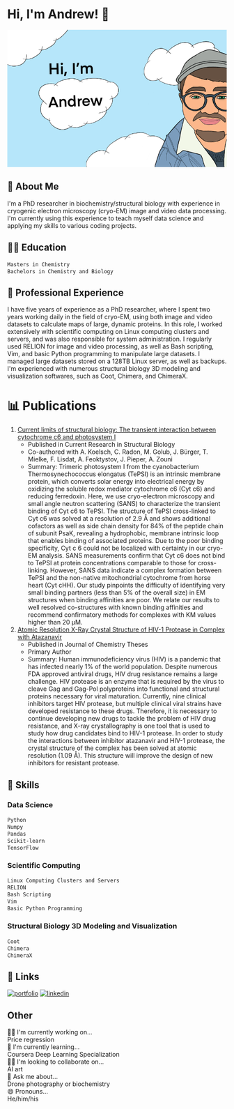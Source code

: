 
# Hi, I'm Andrew! 👋


![Logo](https://github.com/blue-quark/blue-quark/blob/main/Untitled_Artwork.png)


## 🚀 About Me

I'm a PhD researcher in biochemistry/structural biology with experience in cryogenic electron microscopy (cryo-EM) image and video data processing. I'm currently using this experience to teach myself data science and applying my skills to various coding projects.

## 👨‍🎓 Education

    Masters in Chemistry
    Bachelors in Chemistry and Biology

## 💼 Professional Experience

I have five years of experience as a PhD researcher, where I spent two years working daily in the field of cryo-EM, using both image and video datasets to calculate maps of large, dynamic proteins. In this role, I worked extensively with scientific computing on Linux computing clusters and servers, and was also responsible for system administration. I regularly used RELION for image and video processing, as well as Bash scripting, Vim, and basic Python programming to manipulate large datasets. I managed large datasets stored on a 128TB Linux server, as well as backups. I'm experienced with numerous structural biology 3D modeling and visualization softwares, such as Coot, Chimera, and ChimeraX.

# 📊 Publications
1. [Current limits of structural biology: The transient interaction between cytochrome c6 and photosystem I](https://www.sciencedirect.com/science/article/pii/S2665928X20300179)
   - Published in Current Research in Structural Biology
   - Co-authored with A. Koelsch, C. Radon, M. Golub, J. Bürger, T. Mielke, F. Lisdat, A. Feoktystov, J. Pieper, A. Zouni
   - Summary: Trimeric photosystem I from the cyanobacterium Thermosynechococcus elongatus (TePSI) is an intrinsic membrane protein, which converts solar energy into electrical energy by oxidizing the soluble redox mediator cytochrome c6 (Cyt c6) and reducing ferredoxin. Here, we use cryo-electron microscopy and small angle neutron scattering (SANS) to characterize the transient binding of Cyt c6 to TePSI. The structure of TePSI cross-linked to Cyt c6 was solved at a resolution of 2.9 Å and shows additional cofactors as well as side chain density for 84% of the peptide chain of subunit PsaK, revealing a hydrophobic, membrane intrinsic loop that enables binding of associated proteins. Due to the poor binding specificity, Cyt c 6 could not be localized with certainty in our cryo-EM analysis. SANS measurements confirm that Cyt c6 does not bind to TePSI at protein concentrations comparable to those for cross-linking. However, SANS data indicate a complex formation between TePSI and the non-native mitochondrial cytochrome from horse heart (Cyt cHH). Our study pinpoints the difficulty of identifying very small binding partners (less than 5% of the overall size) in EM structures when binding affinities are poor. We relate our results to well resolved co-structures with known binding affinities and recommend confirmatory methods for complexes with KM values higher than 20 μM.
2. [Atomic Resolution X-Ray Crystal Structure of HIV-1 Protease in Complex with Atazanavir](https://scholarworks.gsu.edu/chemistry_theses/117/)
   - Published in Journal of Chemistry Theses
   - Primary Author
   - Summary: Human immunodeficiency virus (HIV) is a pandemic that has infected nearly 1% of the world population. Despite numerous FDA approved antiviral drugs, HIV drug resistance remains a large challenge. HIV protease is an enzyme that is required by the virus to cleave Gag and Gag-Pol polyproteins into functional and structural proteins necessary for viral maturation. Currently, nine clinical inhibitors target HIV protease, but multiple clinical viral strains have developed resistance to these drugs. Therefore, it is necessary to continue developing new drugs to tackle the problem of HIV drug resistance, and X-ray crystallography is one tool that is used to study how drug candidates bind to HIV-1 protease. In order to study the interactions between inhibitor atazanavir and HIV-1 protease, the crystal structure of the complex has been solved at atomic resolution (1.09 Å). This structure will improve the design of new inhibitors for resistant protease.
## 🌟 Skills
### Data Science

    Python
    Numpy
    Pandas
    Scikit-learn
    TensorFlow

### Scientific Computing

    Linux Computing Clusters and Servers
    RELION
    Bash Scripting
    Vim
    Basic Python Programming
    

### Structural Biology 3D Modeling and Visualization

    Coot
    Chimera
    ChimeraX
    
## 🔗 Links
[![portfolio](https://img.shields.io/badge/my_portfolio-000?style=for-the-badge&logo=ko-fi&logoColor=white)](https://github.com/blue-quark/data_science_projects)
[![linkedin](https://img.shields.io/badge/linkedin-0A66C2?style=for-the-badge&logo=linkedin&logoColor=white)](http://linkedin.com/in/andrew-baumert-8b089610a)



## Other 
👩‍💻 I'm currently working on...  
Price regression  
🧠 I'm currently learning...  
Coursera Deep Learning Specialization    
👯‍♀️ I'm looking to collaborate on...  
AI art   
💬 Ask me about...  
Drone photography or biochemistry   
😄 Pronouns...  
He/him/his  

















